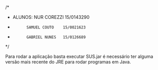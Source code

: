/*
* ALUNOS: 	NUR COREZZI		15/0143290
*			SAMUEL COUTO	15/0021623
*			GABRIEL NUNES	15/0126689
*/

Para rodar a aplicação basta executar SUS.jar é necessário ter alguma versão mais recente do JRE para rodar programas em Java.
 